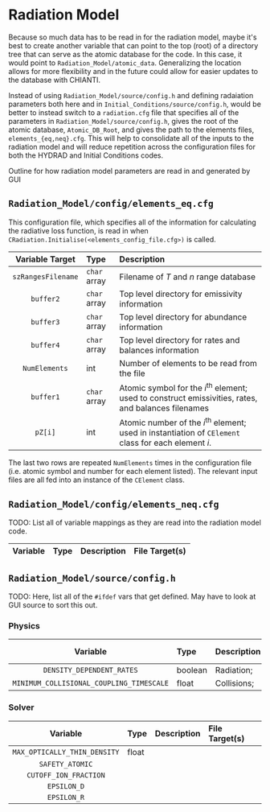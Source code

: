 # Radiation Model

Because so much data has to be read in for the radiation model, maybe it's best to create another variable that can point to the top (root) of a directory tree that can serve as the atomic database for the code. In this case, it would point to `Radiation_Model/atomic_data`. Generalizing the location allows for more flexibility and in the future could allow for easier updates to the database with CHIANTI.

Instead of using `Radiation_Model/source/config.h` and defining radaiation parameters both here and in `Initial_Conditions/source/config.h`, would be better to instead switch to a `radiation.cfg` file that specifies all of the parameters in `Radiation_Model/source/config.h`, gives the root of the atomic database, `Atomic_DB_Root`, and gives the path to the elements files, `elements_{eq,neq}.cfg`. This will help to consolidate all of the inputs to the radiation model and will reduce repetition across the configuration files for both the HYDRAD and Initial Conditions codes.

Outline for how radiation model parameters are read in and generated by GUI
## `Radiation_Model/config/elements_eq.cfg`
This configuration file, which specifies all of the information for calculating the radiative loss function, is read in when `CRadiation.Initialise(<elements_config_file.cfg>)` is called. 

 Variable Target | Type | Description |
|:---------------:|:---- |:-----------|
| `szRangesFilename` | `char` array | Filename of _T_ and _n_ range database |
| `buffer2` | `char` array | Top level directory for emissivity information |
| `buffer3` | `char` array | Top level directory for abundance information |
| `buffer4` | `char` array | Top level directory for rates and balances information |
| `NumElements` | int | Number of elements to be read from the file |
| `buffer1` | `char` array | Atomic symbol for the _i_<sup>th</sup> element; used to construct emissivities, rates, and balances filenames |
| `pZ[i]` | int | Atomic number of the _i_<sup>th</sup> element; used in instantiation of `CElement` class for each element _i_. |

The last two rows are repeated `NumElements` times in the configuration file (i.e. atomic symbol and number for each element listed). The relevant input files are all fed into an instance of the `CElement` class. 

## `Radiation_Model/config/elements_neq.cfg`
TODO: List all of variable mappings as they are read into the radiation model code.

| Variable | Type | Description | File Target(s) |
|:--------:|:-----|:----------- |:-------------- |


## `Radiation_Model/source/config.h`
TODO: Here, list all of the `#ifdef` vars that get defined. May have to look at GUI source to sort this out.

### Physics

| Variable | Type | Description | File Target(s) |
|:--------:|:-----|:----------- |:-------------- |
| `DENSITY_DEPENDENT_RATES` | boolean | Radiation; | |
| `MINIMUM_COLLISIONAL_COUPLING_TIMESCALE` | float | Collisions; | |
 

### Solver

| Variable | Type | Description | File Target(s) |
|:--------:|:-----|:----------- |:-------------- |
| `MAX_OPTICALLY_THIN_DENSITY` | float | | |
| `SAFETY_ATOMIC` | | | |
| `CUTOFF_ION_FRACTION` | | | |
| `EPSILON_D` | | | |
| `EPSILON_R` | | | |
